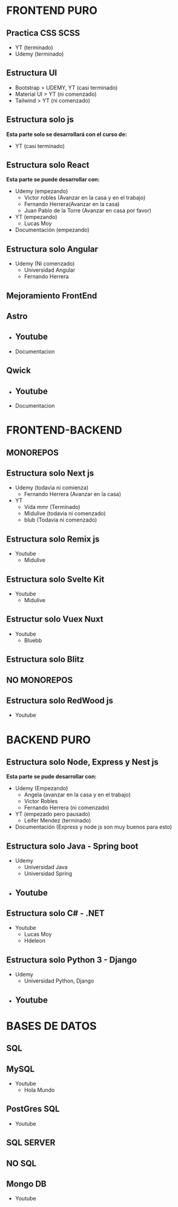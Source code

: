 # FRONTEND PURO
## Practica CSS SCSS
- YT (terminado)
- Udemy (terminado)

## Estructura UI
- Bootstrap > UDEMY, YT (casi terminado)
- Material UI > YT (ni comenzado)
- Tailwind > YT (ni comenzado)

## Estructura solo js
**Esta parte solo se desarrollará con el curso de:**
- YT (casi terminado)

## Estructura solo React
**Esta parte se puede desarrollar con:**
- Udemy (empezando)
    - Victor robles (Avanzar en la casa y en el trabajo)
    - Fernando Herrera(Avanzar en la casa)
    - Juan Pablo de la Torre (Avanzar en casa por favor)
- YT (empezando)
    - Lucas Moy
- Documentación (empezando)

## Estructura solo Angular
- Udemy (Ni comenzado)
    - Universidad Angular
    - Fernando Herrera

## **Mejoramiento FrontEnd**
## Astro
- Youtube
    - 
- Documentacion

## Qwick
- Youtube
    - 
- Documentacion

# FRONTEND-BACKEND 

## **MONOREPOS**
## Estructura solo Next js
- Udemy (todavia ni comienza)
    - Fernando Herrera (Avanzar en la casa)
- YT 
    - Vida mmr (Terminado)
    - Midulive (todavia ni comenzado)
    - blub (Todavia ni comenzado)


## Estructura  solo Remix js
- Youtube
    - Midulive

## Estructura solo Svelte Kit
- Youtube
    - Midulive

## Estructur solo Vuex Nuxt
- Youtube
    - Bluebb

## Estructura solo Blitz    

## **NO MONOREPOS**

## Estructura solo RedWood js
- Youtube


# BACKEND PURO
## Estructura solo Node, Express y Nest js
**Esta parte se pude desarrollar con:**
- Udemy (Empezando)
    - Angela (avanzar en la casa y en el trabajo)
    - Victor Robles
    - Fernando Herrera (ni comenzado)
- YT (empezado pero pausado)
    - Leifer Mendez (terminado)
- Documentación (Express y node js son muy buenos para esto)

## Estructura solo Java - Spring boot
- Udemy 
    - Universidad Java
    - Universidad Spring
- Youtube
    - 

## Estructura solo C# - .NET
- Youtube
    - Lucas Moy
    - Hdeleon

## Estructura solo Python 3 - Django
- Udemy
    - Universidad Python, Django
- Youtube
    - 

# BASES DE DATOS
## **SQL**
## MySQL
- Youtube
    - Hola Mundo

## PostGres SQL
- Youtube

## SQL SERVER

## **NO SQL**
## Mongo DB
- Youtube

